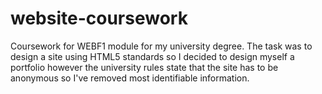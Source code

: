 # website-coursework
Coursework for WEBF1 module for my university degree. The task was to design a site using HTML5 standards so I decided to design myself a portfolio however the university rules state that the site has to be anonymous so I've removed most identifiable information.
